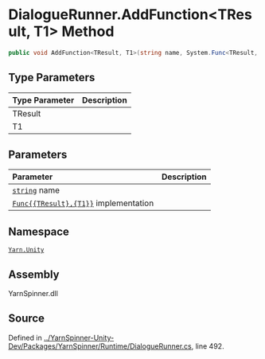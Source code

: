 # DialogueRunner.AddFunction<TResult, T1> Method


```csharp
public void AddFunction<TResult, T1>(string name, System.Func<TResult, T1> implementation)
```

## Type Parameters
|Type Parameter|Description|
|:---|:---|
|TResult||
|T1||
## Parameters
|Parameter|Description|
|:---|:---|
|[`string`](https://docs.microsoft.com/dotnet/api/System.String) name||
|[`Func{{TResult},{T1}}`](https://docs.microsoft.com/dotnet/api/System.Func{{TResult},{T1}}) implementation||


## Namespace
[`Yarn.Unity`](/api/csharp/yarn.unity/README.md)

## Assembly
YarnSpinner.dll

## Source
Defined in [../YarnSpinner-Unity-Dev/Packages/YarnSpinner/Runtime/DialogueRunner.cs](https://github.com/YarnSpinnerTool/YarnSpinner-Unity//blob/develop/Runtime/DialogueRunner.cs#L492), line 492.
